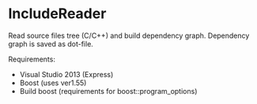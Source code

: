 IncludeReader
=============

Read source files tree (C/C++) and build dependency graph.
Dependency graph is saved as dot-file.

Requirements:
- Visual Studio 2013 (Express)
- Boost (uses ver1.55)
- Build boost (requirements for boost::program_options)
